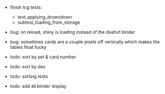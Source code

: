 - finish tcg tests:

  - test_applying_drowndown
  - subtest_loading_from_storage

- bug: on reload, shiny is loading instead of the deafult binder
- bug: sometimes cards are a couple pixels off vertically which makes the tables float fucky

- todo: sort by set & card number
- todo: sort by dex
- todo: sorting tests
- todo: add all binder display
